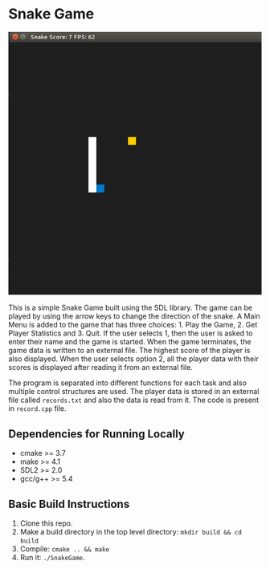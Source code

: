 # Snake Game

<img src="images/snake_game.gif"/>

This is a simple Snake Game built using the SDL library. The game can be played by using the arrow keys to change the direction of the snake. A Main Menu is added to the game that has three choices: 1. Play the Game, 2. Get Player Statistics and 3. Quit. If the user selects 1, then the user is asked to enter their name and the game is started. When the game terminates, the game data is written to an external file. The highest score of the player is also displayed. When the user selects option 2, all the player data with their scores is displayed after reading it from an external file.  

The program is separated into different functions for each task and also multiple control structures are used. The player data is stored in an external file called `records.txt` and also the data is read from it. The code is present in `record.cpp` file.  


## Dependencies for Running Locally
* cmake >= 3.7
* make >= 4.1
* SDL2 >= 2.0
* gcc/g++ >= 5.4


## Basic Build Instructions

1. Clone this repo.
2. Make a build directory in the top level directory: `mkdir build && cd build`
3. Compile: `cmake .. && make`
4. Run it: `./SnakeGame`.